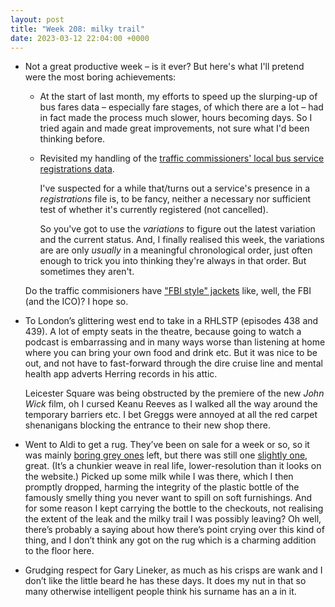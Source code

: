 ```yaml
---
layout: post
title: "Week 208: milky trail"
date: 2023-03-12 22:04:00 +0000
---
```


- Not a great productive week – is it ever? But here's what I'll pretend were the most boring achievements:

  - At the start of last month, my efforts to speed up the slurping-up of bus fares data – especially fare stages, of which there are a lot – had in fact made the process much slower, hours becoming days. So I tried again and made great improvements, not sure what I'd been thinking before.

  - Revisited my handling of the [traffic commissioners' local bus service registrations data](https://www.data.gov.uk/dataset/9ea90ed8-de54-4274-92c6-272edd518bfb/traffic-commissioners-local-bus-service-registration).

    I've suspected for a while that/turns out a service's presence in a _registrations_ file is, to be fancy, neither a necessary nor sufficient test of whether it's currently registered (not cancelled).

    So you've got to use the _variations_ to figure out the latest variation and the current status. And, I finally realised this week, the variations are are only _usually_ in a meaningful chronological order, just often enough to trick you into thinking they're always in that order. But sometimes they aren't. 

  Do the traffic commisioners have ["<abbr>FBI</abbr> style" jackets](https://www.whatdotheyknow.com/request/ico_fbi_style_jackets) like, well, the <abbr>FBI</abbr> (and the <abbr>ICO</abbr>)? I hope so.

- To London’s glittering west end to take in a <acronym>RHLSTP</acronym> (episodes 438 and 439). A lot of empty seats in the theatre, because going to watch a podcast is embarrassing and in many ways worse than listening at home where you can bring your own food and drink etc. But it was nice to be out, and not have to fast-forward through the dire cruise line and mental health app adverts Herring records in his attic.

  Leicester Square was being obstructed by the premiere of the new <cite>John Wick</cite> film, oh I cursed Keanu Reeves as I walked all the way around the temporary barriers etc. I bet Greggs were annoyed at all the red carpet shenanigans blocking the entrance to their new shop there. 

- Went to Aldi to get a rug. They’ve been on sale for a week or so, so it was mainly [boring grey ones](https://www.aldi.co.uk/grey-diamond-decorative-rug/p/721571708783300) left, but there was still one [slightly    one](https://www.aldi.co.uk/grey-zig-zag-decorative-rug/p/721571708783702), great. (It’s a chunkier weave in real life, lower-resolution than it looks on the website.) Picked up some milk while I was there, which I then promptly dropped, harming the integrity of the plastic bottle of the famously smelly thing you never want to spill on soft furnishings. And for some reason I kept carrying the bottle to the checkouts, not realising the extent of the leak and the milky trail I was possibly leaving? Oh well, there’s probably a saying about how there’s point crying over this kind of thing, and I don’t think any got on the rug which is a charming addition to the floor here.

- Grudging respect for Gary Lineker, as much as his crisps are wank and I don’t like the little beard he has these days. It does my nut in that so many otherwise intelligent people think his surname has an a in it.
